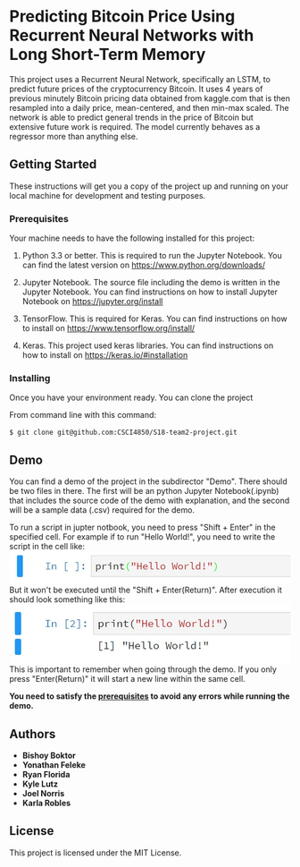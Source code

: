 # Predicting Bitcoin Price Using Recurrent Neural Networks with Long Short-Term Memory

This project uses a Recurrent Neural Network, specifically an LSTM, to predict future prices of the cryptocurrency Bitcoin. It uses 4 years of previous minutely Bitcoin pricing data obtained from kaggle.com that is then resampled into a daily price, mean-centered, and then min-max scaled. The network is able to predict general trends in the price of Bitcoin but extensive future work is required. The model currently behaves as a regressor more than anything else.

## Getting Started

These instructions will get you a copy of the project up and running on your local machine for development and testing purposes.

### Prerequisites
Your machine needs to have the following installed for this project:
1. Python 3.3 or better. This is required to run the Jupyter Notebook. You can find the latest version on https://www.python.org/downloads/

2. Jupyter Notebook. The source file including the demo is written in the Jupyter Notebook. You can find instructions on how to install Jupyter Notebook on https://jupyter.org/install

3. TensorFlow. This is required for Keras. You can find instructions on how to install on https://www.tensorflow.org/install/

4. Keras. This project used keras libraries. You can find instructions on how to install on https://keras.io/#installation

### Installing

Once you have your environment ready. You can clone the project

From command line with this command:
```
$ git clone git@github.com:CSCI4850/S18-team2-project.git
```

## Demo
You can find a demo of the project in the subdirector "Demo". There should be two files in there. The first will be an python Jupyter Notebook(.ipynb) that includes the source code of the demo with explanation, and the second will be a sample data (.csv) required for the demo.

To run a script in jupter notbook, you need to press "Shift + Enter" in the specified cell. For example if to run "Hello World!", you need to write the script in the cell like:
![alt text](/image/print.jpg)
But it won't be executed until the "Shift + Enter(Return)". After execution it should look something like this:
![alt text](/image/print2.jpg) This is important to remember when going through the demo. If you only press "Enter(Return)" it will start a new line within the same cell.

**You need to satisfy the [prerequisites](#Prerequisites) to avoid any errors while running the demo.**

## Authors

* **Bishoy Boktor**
* **Yonathan Feleke**
* **Ryan Florida**
* **Kyle Lutz**
* **Joel Norris**
* **Karla Robles**

## License

This project is licensed under the MIT License.
